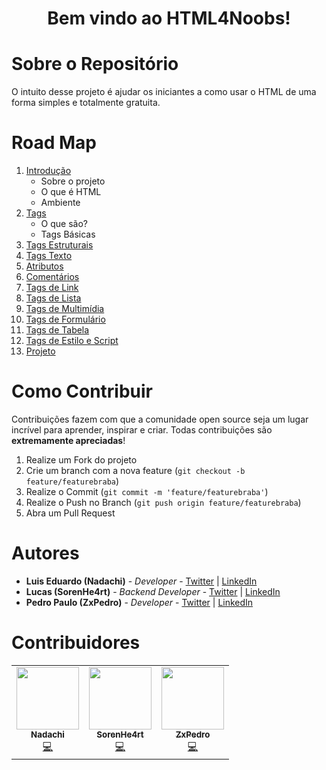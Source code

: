 <h1 align = "center"> Bem vindo ao HTML4Noobs! </h1>

# Sobre o Repositório

O intuito desse projeto é ajudar os iniciantes a como usar o HTML de uma forma simples e totalmente gratuita.

# Road Map

1. [Introdução](contents/1.Introducao.md)  
    - Sobre o projeto
    - O que é HTML
    - Ambiente
2. [Tags](contents/2.Tags.md)
    - O que são?
    - Tags Básicas
3. [Tags Estruturais](contents/3.Estruturais.md)
4. [Tags Texto](contents/4.Texto.md)
5. [Atributos](contents/5.Atributos.md)
6. [Comentários](contents/6.Comentarios.md)
7. [Tags de Link](contents/7.Link.md)
8. [Tags de Lista](contents/8.Lista.md)
9. [Tags de Multimídia](contents/9.Multimidia.md)
10. [Tags de Formulário](contents/10.Formulario.md)
11. [Tags de Tabela](contents/11.Tabela.md)
12. [Tags de Estilo e Script](contents/12.Estilo.md)
13. [Projeto](contents/13.Projeto.md)

# Como Contribuir

Contribuições fazem com que a comunidade open source seja um lugar incrível para aprender, inspirar e criar. Todas contribuições
são **extremamente apreciadas**!

1. Realize um Fork do projeto
2. Crie um branch com a nova feature (`git checkout -b feature/featurebraba`)
3. Realize o Commit (`git commit -m 'feature/featurebraba'`)
4. Realize o Push no Branch (`git push origin feature/featurebraba`)
5. Abra um Pull Request


# Autores

- **Luis Eduardo (Nadachi)** - _Developer_ - [Twitter](https://twitter.com/Luis_Nadachi) | [LinkedIn](https://www.linkedin.com/in/luis-eduardo-ribeiro-teixeira-384b9819a/)
- **Lucas (SorenHe4rt)** - _Backend Developer_ - [Twitter](https://twitter.com/sorenhe4rt) | [LinkedIn](https://www.linkedin.com/in/sorenheart/)
- **Pedro Paulo (ZxPedro)** - _Developer_ - [Twitter](https://twitter.com/zxpedro_) | [LinkedIn](https://www.linkedin.com/in/pedropaulofc/)

# Contribuidores

<table>
  <tr>
    <td align="center"><a href="https://twitter.com/Luis_Nadachi"><img src="https://avatars3.githubusercontent.com/u/51420622?s=460&u=cf47bc8eccd1fcc03c7a2986ea13f0436eb01721&v=4" width="100px;" alt=""/><br /><sub><b>Nadachi</b></sub></a><br /><a href="https://github.com/Luisnadachi" title="Code">💻</a></td>
    <td align="center"><a href="https://twitter.com/sorenhe4rt"><img src="https://avatars2.githubusercontent.com/u/61706097?s=400&u=75bf7ae7f36b5d3eb6161d92b2a9ac4f895987fc&v=4" width="100px;" alt=""/><br /><sub><b>SorenHe4rt</b></sub></a><br /><a href="https://github.com/sorenhe4rt" title="Code">💻</a></td>
    <td align="center"><a href="https://twitter.com/zxpedro_"><img src="https://avatars0.githubusercontent.com/u/54921618?s=460&u=bc793b19a397d29b734ea898a38d9f8d5afc1afe&v=4" width="100px;" alt=""/><br /><sub><b>ZxPedro</b></sub></a><br /><a href="https://github.com/ZxPedro" title="Code">💻</a></td>

  </tr>
</table>



